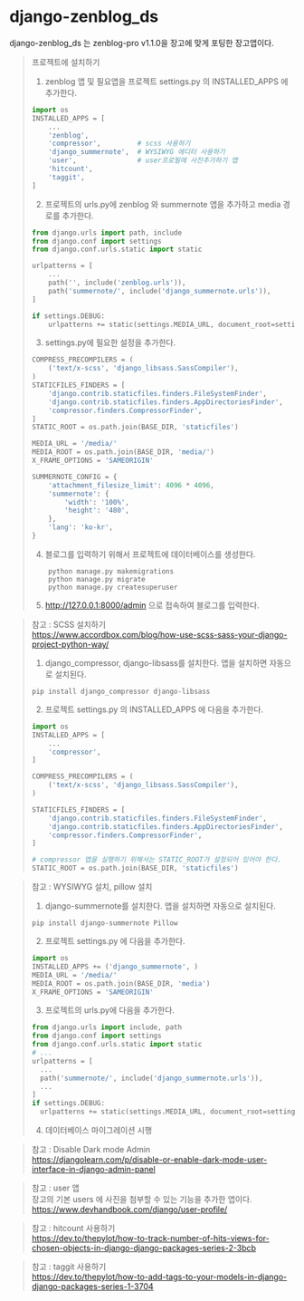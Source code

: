 # django-zenblog_ds

django-zenblog_ds 는 zenblog-pro v1.1.0을 장고에 맞게 포팅한 장고앱이다.


> 프로젝트에 설치하기
> 1. zenblog 앱 및 필요앱을 프로젝트 settings.py 의 INSTALLED_APPS 에 추가한다.
> ```python
> import os
> INSTALLED_APPS = [
>     ...
>     'zenblog',
>     'compressor',         # scss 사용하기
>     'django_summernote',  # WYSIWYG 에디터 사용하기
>     'user',               # user프로필에 사진추가하기 앱
>     'hitcount',
>     'taggit',
> ]
> ```
> 2. 프로젝트의 urls.py에 zenblog 와 summernote 앱을 추가하고 media 경로를 추가한다.
> ```python
> from django.urls import path, include
> from django.conf import settings
> from django.conf.urls.static import static
> 
> urlpatterns = [
>     ...
>     path('', include('zenblog.urls')),
>     path('summernote/', include('django_summernote.urls')),
> ]
> 
> if settings.DEBUG:
>     urlpatterns += static(settings.MEDIA_URL, document_root=settings.MEDIA_ROOT)
> ```
> 3. settings.py에 필요한 설정을 추가한다.
> ```python
> COMPRESS_PRECOMPILERS = (
>     ('text/x-scss', 'django_libsass.SassCompiler'),
> )
> STATICFILES_FINDERS = [
>     'django.contrib.staticfiles.finders.FileSystemFinder',
>     'django.contrib.staticfiles.finders.AppDirectoriesFinder',
>     'compressor.finders.CompressorFinder',
> ]
> STATIC_ROOT = os.path.join(BASE_DIR, 'staticfiles')
>
> MEDIA_URL = '/media/'
> MEDIA_ROOT = os.path.join(BASE_DIR, 'media/')
> X_FRAME_OPTIONS = 'SAMEORIGIN'
> 
> SUMMERNOTE_CONFIG = {
>     'attachment_filesize_limit': 4096 * 4096,
>     'summernote': {
>         'width': '100%',
>         'height': '480',
>     },
>     'lang': 'ko-kr',
> }
> ```
> 4. 블로그를 입력하기 위해서 프로젝트에 데이터베이스를 생성한다.
> ```commandline
>     python manage.py makemigrations
>     python manage.py migrate
>     python manage.py createsuperuser
> ```
> 5. http://127.0.0.1:8000/admin 으로 접속하여 블로그를 입력한다.


> 참고 : SCSS 설치하기        
> https://www.accordbox.com/blog/how-use-scss-sass-your-django-project-python-way/   
> 1. django_compressor, django-libsass를 설치한다. 앱을 설치하면 자동으로 설치된다.
> ```commandline
> pip install django_compressor django-libsass
> ```
> 2. 프로젝트 settings.py 의 INSTALLED_APPS 에 다음을 추가한다.
> ```python
> import os
> INSTALLED_APPS = [
>     ...
>     'compressor',
> ]
> 
> COMPRESS_PRECOMPILERS = (
>     ('text/x-scss', 'django_libsass.SassCompiler'),
> )
> 
> STATICFILES_FINDERS = [
>     'django.contrib.staticfiles.finders.FileSystemFinder',
>     'django.contrib.staticfiles.finders.AppDirectoriesFinder',
>     'compressor.finders.CompressorFinder',
> ]
> 
> # compressor 앱을 실행하기 위해서는 STATIC_ROOT가 설정되어 있어야 한다.
> STATIC_ROOT = os.path.join(BASE_DIR, 'staticfiles')
> ```

> 참고 : WYSIWYG 설치, pillow 설치
> 1. django-summernote를 설치한다. 앱을 설치하면 자동으로 설치된다.
> ```commandline
> pip install django-summernote Pillow
> ```
> 2. 프로젝트 settings.py 에 다음을 추가한다.
> ```python
> import os
> INSTALLED_APPS += ('django_summernote', )
> MEDIA_URL = '/media/'
> MEDIA_ROOT = os.path.join(BASE_DIR, 'media')
> X_FRAME_OPTIONS = 'SAMEORIGIN'
> ``` 
> 3. 프로젝트의 urls.py에 다음을 추가한다.
> ```python
> from django.urls import include, path
> from django.conf import settings
> from django.conf.urls.static import static
> # ...
> urlpatterns = [
>   ...
>   path('summernote/', include('django_summernote.urls')),
>   ...
> ]
> if settings.DEBUG:
>   urlpatterns += static(settings.MEDIA_URL, document_root=settings.MEDIA_ROOT)
> ```
> 4. 데이터베이스 마이그레이션 시행

> 참고 : Disable Dark mode Admin       
> https://djangolearn.com/p/disable-or-enable-dark-mode-user-interface-in-django-admin-panel

> 참고 : user 앱    
> 장고의 기본 users 에 사진을 첨부할 수 있는 기능을 추가한 앱이다.         
> https://www.devhandbook.com/django/user-profile/

> 참고 : hitcount 사용하기   
> https://dev.to/thepylot/how-to-track-number-of-hits-views-for-chosen-objects-in-django-django-packages-series-2-3bcb

> 참고 : taggit 사용하기   
> https://dev.to/thepylot/how-to-add-tags-to-your-models-in-django-django-packages-series-1-3704